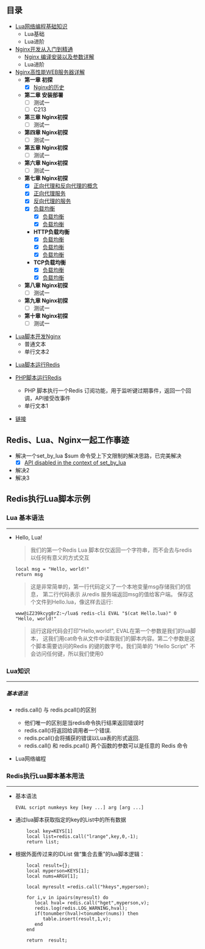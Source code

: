 
## <a name="index"/>目录
* [Lua网络编程基础知识](#title)
    * Lua基础
    * Lua进阶
* [Nginx开发从入门到精通](#line)
    * [Nginx 编译安装以及参数详解](https://github.com/Tinywan/Lua-Nginx-Redis/blob/master/Nginx/nginx-2-config.md)
    * Lua进阶    
* [Nginx高性能WEB服务器详解](#line)
    + **第一章   初探**
        - [x] [Nginx的历史](https://github.com/Tinywan/Lua-Nginx-Redis/blob/master/Nginx/nginx-2-config.md)
    * **第二章   安装部署**
        - [ ] 测试一
        - [ ] C213
    * **第三章   Nginx初探**
        - [ ] 测试一
    * **第四章   Nginx初探**
        - [ ] 测试一
    * **第五章   Nginx初探**
        - [ ] 测试一
    * **第六章   Nginx初探**
        - [ ] 测试一
    * **第七章   Nginx初探**
        - [x] [正向代理和反向代理的概念](https://github.com/Tinywan/Lua-Nginx-Redis/blob/master/Nginx/nginx-2-config.md)
        - [x] [正向代理服务](https://github.com/Tinywan/Lua-Nginx-Redis/blob/master/Nginx/nginx-2-config.md)
        - [x] [反向代理的服务](https://github.com/Tinywan/Lua-Nginx-Redis/blob/master/Nginx/nginx-2-config.md)
        - [x] [负载均衡](https://github.com/Tinywan/Lua-Nginx-Redis/blob/master/Nginx/nginx-2-config.md)
            - [x] [负载均衡](https://github.com/Tinywan/Lua-Nginx-Redis/blob/master/Nginx/nginx-2-config.md)
            - [x] [负载均衡](https://github.com/Tinywan/Lua-Nginx-Redis/blob/master/Nginx/nginx-2-config.md)
        * **HTTP负载均衡**
            - [x] [负载均衡](https://github.com/Tinywan/Lua-Nginx-Redis/blob/master/Nginx/nginx-2-config.md)
            - [x] [负载均衡](https://github.com/Tinywan/Lua-Nginx-Redis/blob/master/Nginx/nginx-2-config.md)
            - [x] [负载均衡](https://github.com/Tinywan/Lua-Nginx-Redis/blob/master/Nginx/nginx-2-config.md)
        * **TCP负载均衡**    
            - [x] [负载均衡](https://github.com/Tinywan/Lua-Nginx-Redis/blob/master/Nginx/nginx-2-config.md)
            - [x] [负载均衡](https://github.com/Tinywan/Lua-Nginx-Redis/blob/master/Nginx/nginx-2-config.md)        
    * **第八章   Nginx初探**
        - [ ] 测试一
    * **第九章   Nginx初探**
        - [ ] 测试一
    * **第十章   Nginx初探**  
        - [ ] 测试一     
+ [Lua脚本开发Nginx](#text)
    * 普通文本
    * 单行文本2
* [Lua脚本运行Redis](#line)

* [PHP脚本运行Redis](#line)
    * PHP 脚本执行一个Redis 订阅功能，用于监听键过期事件，返回一个回调，API接受改事件
    * 单行文本1

* [链接](#link) 

## Redis、Lua、Nginx一起工作事迹
* 解决一个set_by_lua $sum 命令受上下文限制的解决思路，已完美解决
    - [x] [API disabled in the context of set_by_lua](https://github.com/openresty/lua-nginx-module/issues/275)
* 解决2
* 解决3    

## Redis执行Lua脚本示例
### Lua 基本语法
---
*   Hello, Lua!

    > 我们的第一个Redis Lua 脚本仅仅返回一个字符串，而不会去与redis 以任何有意义的方式交互   

    ```
    local msg = "Hello, world!"
    return msg
    ```

    > 这是非常简单的，第一行代码定义了一个本地变量msg存储我们的信息， 第二行代码表示 从redis 服务端返回msg的值给客户端。 保存这个文件到Hello.lua，像这样去运行: 
    
    ```
    www@iZ239kcyg8rZ:~/lua$ redis-cli EVAL "$(cat Hello.lua)" 0
    "Hello, world!"
    ```

    > 运行这段代码会打印"Hello,world!", EVAL在第一个参数是我们的lua脚本， 这我们用cat命令从文件中读取我们的脚本内容。第二个参数是这个脚本需要访问的Redis 的键的数字号。我们简单的 “Hello Script" 不会访问任何键，所以我们使用0
    
### Lua知识
---
##### 基本语法
* redis.call() 与 redis.pcall()的区别

    * 他们唯一的区别是当redis命令执行结果返回错误时
    * redis.call()将返回给调用者一个错误.
    * redis.pcall()会将捕获的错误以Lua表的形式返回.
    *  redis.call() 和 redis.pcall() 两个函数的参数可以是任意的 Redis 命令

* Lua网络编程

### Redis执行Lua脚本基本用法
---
*  基本语法   
    ```
    EVAL script numkeys key [key ...] arg [arg ...]
    ```
*  通过lua脚本获取指定的key的List中的所有数据 
    
    ```
        local key=KEYS[1]
        local list=redis.call("lrange",key,0,-1);
        return list;
    ```
*  根据外面传过来的IDList 做“集合去重”的lua脚本逻辑：     
     ```
         local result={};
         local myperson=KEYS[1];
         local nums=ARGV[1];
         
         local myresult =redis.call("hkeys",myperson);
         
         for i,v in ipairs(myresult) do
            local hval= redis.call("hget",myperson,v);
            redis.log(redis.LOG_WARNING,hval);
            if(tonumber(hval)<tonumber(nums)) then
               table.insert(result,1,v);
            end
         end
         
         return  result;
     ```

    

